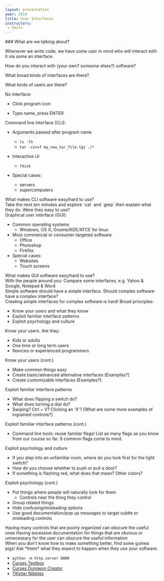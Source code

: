 ```yaml
---
layout: presentation
year: 2014
title: User Interfaces
instructors:
 - Seifu
---
```

<section markdown="block">
### What are we talking about?

Whenever we write code, we have some user in mind who will interact with it via some an interface.

How do you interact with (your own? someone elses?) software?
</section>

<section markdown="block">
What broad kinds of interfaces are there?

What kinds of users are there?
</section>

<section markdown="block">
No interface:

- Click program icon

- Type name, press ENTER

</section>

<section markdown="block">
Command line interface (CLI):

- Arguments passed after program name
  - `ls -lh`
  - `tar -czvvf my_new_tar_file.tgz ./*`

- Interactive UI
  - `fdisk`

- Special cases:
  - servers
  - supercomputers

</section>

<section markdown="block">
What makes CLI software easy/hard to use?
<section markdown="block">
Take the next ten minutes and explore `cat` and `grep` then explain what they do.
Were they easy to use?
</section>
</section>

<section markdown="block">
Graphical user interface (GUI):

- Common operating systems
  - Windows, OS X, Gnome/KDE/XFCE for linux
- Most commercial or consumer-targeted software
  - Office
  - Photoshop
  - Firefox
- Special cases:
  - Websites
  - Touch screens

</section>

<section markdown="block">
What makes GUI software easy/hard to use?

<section markdown ="block">
With the people around you:
Compare some interfaces, e.g. Yahoo & Google, Notepad & Word
</section>
</section>

<section markdown="block">
Simple software should have a simple interface.
Should complex software have a complex interface?
</section>

<section markdown="block">
Creating simple interfaces for complex software is hard!
Broad principles:

- Know your users and what they know
- Exploit familiar interface patterns
- Exploit psychology and culture

</section>

<section markdown="block">
Know your users.  Are they:

- Kids or adults
- One time or long term users
- Novices or experienced programmers

</section>

<section markdown="block">
Know your users (cont.)

- Make common things easy
- Create basic/advanced alternative interfaces [Examples?]
- Create customizable interfaces [Examples?]

</section>

<section markdown="block">
Exploit familiar interface patterns

- What does flipping a switch do?
- What does turning a dial do?
- Swiping? Ctrl + V? Clicking an 'X'?
[What are some more examples of ingrained controls?]

</section>

<section markdown="block">
Exploit familiar interface patterns (cont.)

- Command line tools: reuse familiar flags!
List as many flags as you know from our course so far. 9 common flags come to mind.

</section>

<section markdown="block">
Exploit psychology and culture

- If you step into an unfamiliar room, where do you look first for the light switch?
- How do you choose whether to push or pull a door?
- If something is flashing red, what does that mean? Other colors?

</section>

<section markdown="block">
Exploit psychology (cont.)

- Put things where people will naturally look for them
  - Controls near the thing they control
- Group related things
- Hide confusing/misleading options
- Use good documentation/pop up messages to target subtle or misleading controls

</section>

<section markdown="block">
Having many controls that are poorly organized can obscure the useful ones
Having excessive documentation for things that are obvious or unnecessary for the user can obscure the useful information
</section>

<section markdown="block">
When you don't know how to make something better, find some guinea pigs!
Ask *them* what they expect to happen when they use your software.
</section>

<section markdown="block">

- `python -m http.server 8000`
- [Curses Textbox](curses_textbox.py)
- [Curses Dungeon Creator](curses_dungeon_maker.py)
- [TKinter Nibbles](tkinterNibbles.py)

</section>
